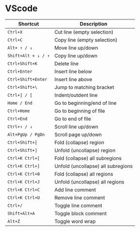 # VScode

| Shortcut            | Description                        |
| ------------------- | ---------------------------------- |
| `Ctrl+X`            | Cut line (empty selection)         |
| `Ctrl+C`            | Copy line (empty selection)        |
| `Alt+ ↑ / ↓`        | Move line up/down                  |
| `Shift+Alt + ↓ / ↑` | Copy line up/down                  |
| `Ctrl+Shift+K`      | Delete line                        |
| `Ctrl+Enter`        | Insert line below                  |
| `Ctrl+Shift+Enter`  | Insert line above                  |
| `Ctrl+Shift+\`      | Jump to matching bracket           |
| `Ctrl+] / [`        | Indent/outdent line                |
| `Home / End`        | Go to beginning/end of line        |
| `Ctrl+Home`         | Go to beginning of file            |
| `Ctrl+End`          | Go to end of file                  |
| `Ctrl+↑ / ↓`        | Scroll line up/down                |
| `Alt+PgUp / PgDn`   | Scroll page up/down                |
| `Ctrl+Shift+[ `     | Fold (collapse) region             |
| `Ctrl+Shift+]`      | Unfold (uncollapse) region         |
| `Ctrl+K Ctrl+[`     | Fold (collapse) all subregions     |
| `Ctrl+K Ctrl+]`     | Unfold (uncollapse) all subregions |
| `Ctrl+K Ctrl+0`     | Fold (collapse) all regions        |
| `Ctrl+K Ctrl+J`     | Unfold (uncollapse) all regions    |
| `Ctrl+K Ctrl+C`     | Add line comment                   |
| `Ctrl+K Ctrl+U`     | Remove line comment                |
| `Ctrl+/`            | Toggle line comment                |
| `Shift+Alt+A`       | Toggle block comment               |
| `Alt+Z`             | Toggle word wrap                   |
